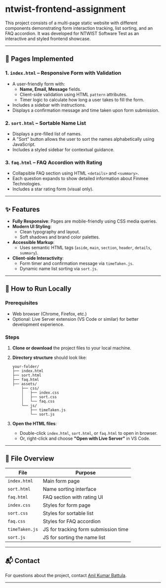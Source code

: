 # ntwist-frontend-assignment

This project consists of a multi-page static website with different components demonstrating form interaction tracking, list sorting, and an FAQ accordion. It was developed for NTWIST Software Test as an interactive and styled frontend showcase.

---

## 📄 Pages Implemented

### 1. `index.html` – Responsive Form with Validation
- A user-friendly form with:
  - **Name, Email, Message** fields.
  - Client-side validation using HTML `pattern` attributes.
  - Timer logic to calculate how long a user takes to fill the form.
- Includes a sidebar with instructions.
- Displays a confirmation message and time taken upon form submission.

### 2. `sort.html` – Sortable Name List
- Displays a pre-filled list of names.
- A "Sort" button allows the user to sort the names alphabetically using JavaScript.
- Includes a styled sidebar for contextual guidance.

### 3. `faq.html` – FAQ Accordion with Rating
- Collapsible FAQ section using HTML `<details>` and `<summary>`.
- Each question expands to show detailed information about Finmee Technologies.
- Includes a star rating form (visual only).

---

## ✨ Features

- **Fully Responsive**: Pages are mobile-friendly using CSS media queries.
- **Modern UI Styling**:
  - Clean typography and layout.
  - Soft shadows and brand color palettes.
- **Accessible Markup**:
  - Uses semantic HTML tags (`aside`, `main`, `section`, `header`, `details`, `summary`).
- **Client-side Interactivity**:
  - Form timer and confirmation message via `timeTaken.js`.
  - Dynamic name list sorting via `sort.js`.

---

## 🚀 How to Run Locally

### Prerequisites
- Web browser (Chrome, Firefox, etc.)
- Optional: Live Server extension (VS Code or similar) for better development experience.

### Steps

1. **Clone or download** the project files to your local machine.

2. **Directory structure** should look like:

    ```
    your-folder/
    ├── index.html
    ├── sort.html
    ├── faq.html
    ├── assets/
        ├── css/
        │   ├── index.css
        │   ├── sort.css
        │   └── faq.css
        └── js/
            ├── timeTaken.js
            └── sort.js
    ```

3. **Open the HTML files**:
   - Double-click `index.html`, `sort.html`, or `faq.html` to open in browser.
   - Or, right-click and choose **"Open with Live Server"** in VS Code.

---

## 📁 File Overview

| File                  | Purpose                          |
|-----------------------|----------------------------------|
| `index.html`          | Main form page                   |
| `sort.html`           | Name sorting interface           |
| `faq.html`            | FAQ section with rating UI       |
| `index.css`           | Styles for form page             |
| `sort.css`            | Styles for sortable list         |
| `faq.css`             | Styles for FAQ accordion         |
| `timeTaken.js`        | JS for tracking form submission time |
| `sort.js`             | JS for sorting the name list     |

---

## 📬 Contact

For questions about the project, contact [Anil Kumar Battula](mailto:anilkumarbattula1120@gmail.com).

---

